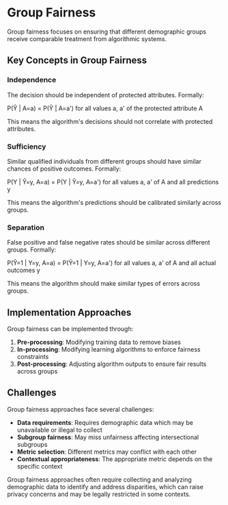 # Group Fairness

Group fairness focuses on ensuring that different demographic groups receive comparable treatment from algorithmic systems.

## Key Concepts in Group Fairness

### Independence

The decision should be independent of protected attributes. Formally:

P(Ŷ | A=a) = P(Ŷ | A=a') for all values a, a' of the protected attribute A

This means the algorithm's decisions should not correlate with protected attributes.

### Sufficiency

Similar qualified individuals from different groups should have similar chances of positive outcomes. Formally:

P(Y | Ŷ=y, A=a) = P(Y | Ŷ=y, A=a') for all values a, a' of A and all predictions y

This means the algorithm's predictions should be calibrated similarly across groups.

### Separation

False positive and false negative rates should be similar across different groups. Formally:

P(Ŷ=1 | Y=y, A=a) = P(Ŷ=1 | Y=y, A=a') for all values a, a' of A and all actual outcomes y

This means the algorithm should make similar types of errors across groups.

## Implementation Approaches

Group fairness can be implemented through:

1. **Pre-processing**: Modifying training data to remove biases
2. **In-processing**: Modifying learning algorithms to enforce fairness constraints
3. **Post-processing**: Adjusting algorithm outputs to ensure fair results across groups

## Challenges

Group fairness approaches face several challenges:

- **Data requirements**: Requires demographic data which may be unavailable or illegal to collect
- **Subgroup fairness**: May miss unfairness affecting intersectional subgroups
- **Metric selection**: Different metrics may conflict with each other
- **Contextual appropriateness**: The appropriate metric depends on the specific context

Group fairness approaches often require collecting and analyzing demographic data to identify and address disparities, which can raise privacy concerns and may be legally restricted in some contexts.